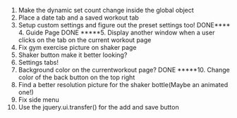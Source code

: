 1. Make the dynamic set count change inside the global object
2. Place a date tab and a saved workout tab
3. Setup custom settings and figure out the preset settings too!
DONE**** 4. Guide Page
DONE *****5. Display another window when a user clicks on the tab on the current workout page
6. Fix gym exercise picture on shaker page
7. Shaker button make it better looking?
8. Settings tabs!
9. Background color on the currentworkout page?
DONE *****10. Change color of the back button on the top right
11. Find a better resolution picture for the shaker bottle(Maybe an animated one!)
13. Fix side menu
14. Use the jquery.ui.transfer() for the add and save button
